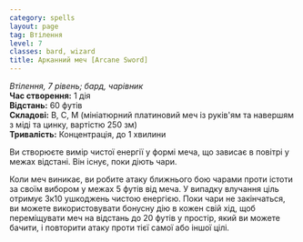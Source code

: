 ```yaml
---
category: spells
layout: page
tag: Втілення
level: 7
classes: bard, wizard
title: Арканний меч [Arcane Sword]
---
```


_Втілення, 7 рівень; бард, чарівник_   
**Час створення:** 1 дія   
**Відстань:** 60 футів   
**Складові:** В, С, М (мініатюрний платиновий меч із руків'ям та навершям з міді та цинку, вартістю 250 зм)   
**Тривалість:** Концентрація, до 1 хвилини   

Ви створюєте вимір чистої енергії у формі меча, що зависає в повітрі у межах відстані. Він існує, поки діють чари.    

Коли меч виникає, ви робите атаку ближнього бою чарами проти істоти за своїм вибором у межах 5 футів від меча. У випадку влучання ціль отримує 3к10 ушкоджень чистою енергією. Поки чари не закінчаться, ви можете використовувати бонусну дію в кожен свій хід, щоб переміщувати меч на відстань до 20 футів у простір, який ви можете бачити, і повторити атаку проти тієї самої або іншої цілі.

